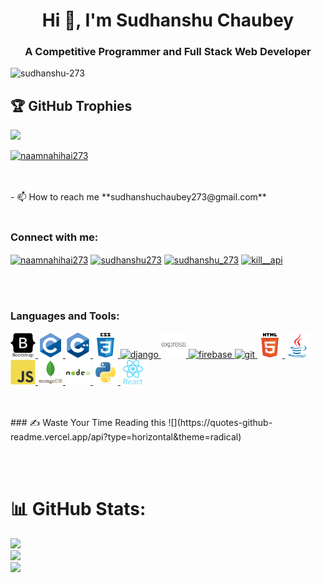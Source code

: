 <h1 align="center">Hi 👋, I'm Sudhanshu Chaubey</h1>
<h3 align="center">A Competitive Programmer and Full Stack Web Developer</h3>

<p align="left"> <img src="https://komarev.com/ghpvc/?username=sudhanshu-273&label=Profile%20views&color=0e75b6&style=flat" alt="sudhanshu-273" /> </p>

## 🏆 GitHub Trophies
![](https://github-profile-trophy.vercel.app/?username=Sudhanshu-273&theme=radical&no-frame=false&no-bg=true&margin-w=4)

<p align="left"> <a href="https://twitter.com/naamnahihai273" target="blank"><img src="https://img.shields.io/twitter/follow/naamnahihai273?logo=twitter&style=for-the-badge" alt="naamnahihai273" /></a> </p>
<br>
<br>
- 📫 How to reach me **sudhanshuchaubey273@gmail.com**
<br><br>
<h3 align="left">Connect with me:</h3>
<p align="left">
<a href="https://twitter.com/naamnahihai273" target="blank"><img align="center" src="https://raw.githubusercontent.com/rahuldkjain/github-profile-readme-generator/master/src/images/icons/Social/twitter.svg" alt="naamnahihai273" height="30" width="40" /></a>
<a href="https://linkedin.com/in/sudhanshu273" target="blank"><img align="center" src="https://raw.githubusercontent.com/rahuldkjain/github-profile-readme-generator/master/src/images/icons/Social/linked-in-alt.svg" alt="sudhanshu273" height="30" width="40" /></a>
<a href="https://instagram.com/sudhanshu_273" target="blank"><img align="center" src="https://raw.githubusercontent.com/rahuldkjain/github-profile-readme-generator/master/src/images/icons/Social/instagram.svg" alt="sudhanshu_273" height="30" width="40" /></a>
<a href="https://codeforces.com/profile/kill__api" target="blank"><img align="center" src="https://raw.githubusercontent.com/rahuldkjain/github-profile-readme-generator/master/src/images/icons/Social/codeforces.svg" alt="kill__api" height="30" width="40" /></a>
</p>
<br><br>
<h3 align="left">Languages and Tools:</h3>
<p align="left"> <a href="https://getbootstrap.com" target="_blank" rel="noreferrer"> <img src="https://raw.githubusercontent.com/devicons/devicon/master/icons/bootstrap/bootstrap-plain-wordmark.svg" alt="bootstrap" width="40" height="40"/> </a> <a href="https://www.cprogramming.com/" target="_blank" rel="noreferrer"> <img src="https://raw.githubusercontent.com/devicons/devicon/master/icons/c/c-original.svg" alt="c" width="40" height="40"/> </a> <a href="https://www.w3schools.com/cpp/" target="_blank" rel="noreferrer"> <img src="https://raw.githubusercontent.com/devicons/devicon/master/icons/cplusplus/cplusplus-original.svg" alt="cplusplus" width="40" height="40"/> </a> <a href="https://www.w3schools.com/css/" target="_blank" rel="noreferrer"> <img src="https://raw.githubusercontent.com/devicons/devicon/master/icons/css3/css3-original-wordmark.svg" alt="css3" width="40" height="40"/> </a> <a href="https://www.djangoproject.com/" target="_blank" rel="noreferrer"> <img src="https://cdn.worldvectorlogo.com/logos/django.svg" alt="django" width="40" height="40"/> </a> <a href="https://expressjs.com" target="_blank" rel="noreferrer"> <img src="https://raw.githubusercontent.com/devicons/devicon/master/icons/express/express-original-wordmark.svg" alt="express" width="40" height="40"/> </a> <a href="https://firebase.google.com/" target="_blank" rel="noreferrer"> <img src="https://www.vectorlogo.zone/logos/firebase/firebase-icon.svg" alt="firebase" width="40" height="40"/> </a> <a href="https://git-scm.com/" target="_blank" rel="noreferrer"> <img src="https://www.vectorlogo.zone/logos/git-scm/git-scm-icon.svg" alt="git" width="40" height="40"/> </a> <a href="https://www.w3.org/html/" target="_blank" rel="noreferrer"> <img src="https://raw.githubusercontent.com/devicons/devicon/master/icons/html5/html5-original-wordmark.svg" alt="html5" width="40" height="40"/> </a> <a href="https://www.java.com" target="_blank" rel="noreferrer"> <img src="https://raw.githubusercontent.com/devicons/devicon/master/icons/java/java-original.svg" alt="java" width="40" height="40"/> </a> <a href="https://developer.mozilla.org/en-US/docs/Web/JavaScript" target="_blank" rel="noreferrer"> <img src="https://raw.githubusercontent.com/devicons/devicon/master/icons/javascript/javascript-original.svg" alt="javascript" width="40" height="40"/> </a> <a href="https://www.mongodb.com/" target="_blank" rel="noreferrer"> <img src="https://raw.githubusercontent.com/devicons/devicon/master/icons/mongodb/mongodb-original-wordmark.svg" alt="mongodb" width="40" height="40"/> </a> <a href="https://nodejs.org" target="_blank" rel="noreferrer"> <img src="https://raw.githubusercontent.com/devicons/devicon/master/icons/nodejs/nodejs-original-wordmark.svg" alt="nodejs" width="40" height="40"/> </a> <a href="https://www.python.org" target="_blank" rel="noreferrer"> <img src="https://raw.githubusercontent.com/devicons/devicon/master/icons/python/python-original.svg" alt="python" width="40" height="40"/> </a> <a href="https://reactjs.org/" target="_blank" rel="noreferrer"> <img src="https://raw.githubusercontent.com/devicons/devicon/master/icons/react/react-original-wordmark.svg" alt="react" width="40" height="40"/> </a> </p>
<br><br>
### ✍️ Waste Your Time Reading this
![](https://quotes-github-readme.vercel.app/api?type=horizontal&theme=radical)

<br><br>
# 📊 GitHub Stats:
![](https://github-readme-stats.vercel.app/api?username=Sudhanshu-273&theme=dark&hide_border=false&include_all_commits=true&count_private=true)<br/>
![](https://github-readme-streak-stats.herokuapp.com/?user=Sudhanshu-273&theme=dark&hide_border=false)<br/>
![](https://github-readme-stats.vercel.app/api/top-langs/?username=Sudhanshu-273&theme=dark&hide_border=false&include_all_commits=true&count_private=true&layout=compact)

